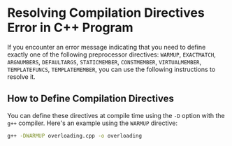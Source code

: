 # Resolving Compilation Directives Error in C++ Program

If you encounter an error message indicating that you need to define exactly one of the following preprocessor directives: `WARMUP`, `EXACTMATCH`, `ARGNUMBERS`, `DEFAULTARGS`, `STATICMEMBER`, `CONSTMEMBER`, `VIRTUALMEMBER`, `TEMPLATEFUNCS`, `TEMPLATEMEMBER`, you can use the following instructions to resolve it.

## How to Define Compilation Directives

You can define these directives at compile time using the `-D` option with the `g++` compiler. Here's an example using the `WARMUP` directive:

```bash
g++ -DWARMUP overloading.cpp -o overloading

